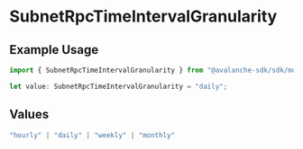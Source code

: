 # SubnetRpcTimeIntervalGranularity

## Example Usage

```typescript
import { SubnetRpcTimeIntervalGranularity } from "@avalanche-sdk/sdk/models/components";

let value: SubnetRpcTimeIntervalGranularity = "daily";
```

## Values

```typescript
"hourly" | "daily" | "weekly" | "monthly"
```